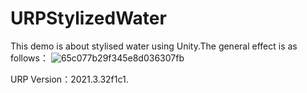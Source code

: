 # URPStylizedWater
This demo is about stylised water using Unity.The general effect is as follows：
![65c077b29f345e8d036307fb](https://github.com/chenglixue/URPStylizedWater/assets/86976832/16f63d3a-b974-4d4c-a28d-eb3199bac561)

URP Version：2021.3.32f1c1.
